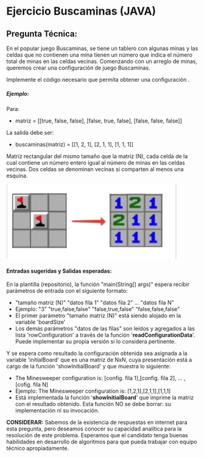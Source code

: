 # Ejercicio Buscaminas (JAVA)

## Pregunta Técnica:

En el popular juego Buscaminas, se tiene un tablero con algunas minas y las celdas que no contienen una mina tienen un número que indica el número total de minas en las celdas vecinas. Comenzando con un arreglo de minas, queremos crear una configuración de juego Buscaminas.


Implemente el código necesario que permita obtener una configuración .

##### Ejemplo:

Para:

- matriz = [[true, false, false],
          [false, true, false],
          [false, false, false]]

La salida debe ser:

- buscaminas(matriz) = [[1, 2, 1],
                       [2, 1, 1],
                       [1, 1, 1]]

Matriz rectangular del mismo tamaño que la matriz (N), cada celda de la cual contiene un número entero igual al número de minas en las celdas vecinas. Dos celdas se denominan vecinas si comparten al menos una esquina. 

![Screenshot](example.png)

#### Entradas sugeridas y Salidas esperadas:

En la plantilla (repositorio), la función "main(String[] args)" espera recibir parámetros de entrada con el siguiente formato:

- "tamaño matriz (N)" "datos fila 1" "datos fila 2" ... "datos fila N"
- Ejemplo: "3" "true,false,false" "false,true,false" "false,false,false"
- El primer parámetro "tamaño matriz (N)" está siendo alojado en la variable 'boardSize'
- Los demás parámetros "datos de las filas" son leídos y agregados a las lista 'rowConfiguration' a través de la función '**readConfigurationData**'. Puede implementar su propia versión si lo considera pertinente.

Y se espera como resultado la configuración obtenida sea asignada a la variable 'initialBoard' que es una matriz de NxN, cuya presentación está a cargo de la función 'showInitialBoard' y que muestra lo siguiente:

- The Minesweeper configuration is: [config. fila 1],[config. fila 2], ... ,[cofig. fila N]
- Ejemplo: The Minesweeper configuration is: [1,2,1],[2,1,1],[1,1,1]
- Está implementada la función '**showInitialBoard**' que imprime la matriz con el resultado obtenido. Esta función NO se debe borrar: su implementación ni su invocación.

**CONSIDERAR:** Sabemos de la existencia de respuestas en internet para esta pregunta, pero deseamos conocer su capacidad analítica para la resolución de este problema. Esperamos que el candidato tenga buenas habilidades en desarrollo de algoritmos para que pueda trabajar con equipo técnico apropiadamente.
